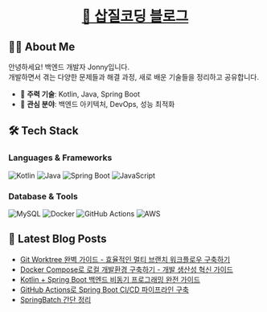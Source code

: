 <h1 align="center">
    <a href="https://jonny-cho.github.io/" target="_blank">🚀 삽질코딩 블로그</a>
</h1>

## 👨‍💻 About Me

안녕하세요! 백엔드 개발자 Jonny입니다.  
개발하면서 겪는 다양한 문제들과 해결 과정, 새로 배운 기술들을 정리하고 공유합니다.

- 🔧 **주력 기술**: Kotlin, Java, Spring Boot
- 🌱 **관심 분야**: 백엔드 아키텍처, DevOps, 성능 최적화

## 🛠 Tech Stack

### Languages & Frameworks
![Kotlin](https://img.shields.io/badge/Kotlin-7F52FF?style=flat-square&logo=kotlin&logoColor=white)
![Java](https://img.shields.io/badge/Java-ED8B00?style=flat-square&logo=openjdk&logoColor=white)
![Spring Boot](https://img.shields.io/badge/Spring%20Boot-6DB33F?style=flat-square&logo=spring-boot&logoColor=white)
![JavaScript](https://img.shields.io/badge/JavaScript-F7DF1E?style=flat-square&logo=javascript&logoColor=black)

### Database & Tools
![MySQL](https://img.shields.io/badge/MySQL-4479A1?style=flat-square&logo=mysql&logoColor=white)
![Docker](https://img.shields.io/badge/Docker-2496ED?style=flat-square&logo=docker&logoColor=white)
![GitHub Actions](https://img.shields.io/badge/GitHub%20Actions-2088FF?style=flat-square&logo=github-actions&logoColor=white)
![AWS](https://img.shields.io/badge/AWS-232F3E?style=flat-square&logo=amazon-aws&logoColor=white)

## 📝 Latest Blog Posts

<!-- BLOG-POST-LIST:START -->
- [Git Worktree 완벽 가이드 - 효율적인 멀티 브랜치 워크플로우 구축하기](https://jonny-cho.github.io/git/2025-07-02-git-worktree-complete-guide/)
- [Docker Compose로 로컬 개발환경 구축하기 - 개발 생산성 혁신 가이드](https://jonny-cho.github.io/devops/2025-07-01-docker-compose-development-environment/)
- [Kotlin + Spring Boot 백엔드 비동기 프로그래밍 완전 가이드](https://jonny-cho.github.io/kotlin/2025-07-01-kotlin-spring-async-programming/)
- [GitHub Actions로 Spring Boot CI/CD 파이프라인 구축](https://jonny-cho.github.io/devops/2025-07-01-github-actions-spring-boot-cicd/)
- [SpringBatch 간단 정리](https://jonny-cho.github.io/spring/2021-07-14-springbatch/)
<!-- BLOG-POST-LIST:END -->

